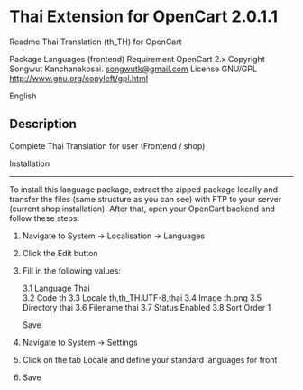 # Thai Extension for OpenCart 2.0.1.1

Readme Thai Translation (th_TH) for OpenCart


Package	Languages (frontend)
Requirement		OpenCart 2.x
Copyright		Songwut Kanchanakosai. songwutk@gmail.com
License			GNU/GPL http://www.gnu.org/copyleft/gpl.html

English


Description
-----------

Complete Thai Translation for user (Frontend / shop)

Installation
************

To install this language package, extract the zipped package locally
and transfer the files (same structure as you can see) with FTP
to your server (current shop installation).
After that, open your OpenCart backend and follow these steps:

1. Navigate to System -> Localisation -> Languages
2. Click the Edit button
3. Fill in the following values:

	3.1 Language	Thai	
	3.2 Code	th
	3.3 Locale	th,th_TH.UTF-8,thai
	3.4 Image	th.png
	3.5 Directory	thai
	3.6 Filename	thai
	3.7 Status	Enabled
	3.8 Sort Order	1
	
    Save
   
4. Navigate to System -> Settings
5. Click on the tab Locale and define your standard languages for
    front
6. Save
